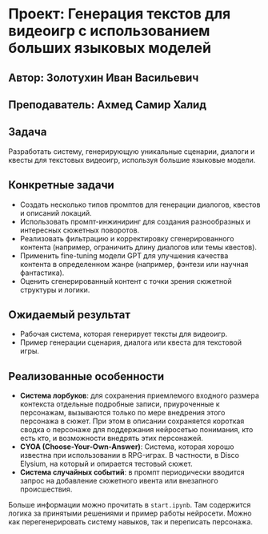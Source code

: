 # Проект: Генерация текстов для видеоигр с использованием больших языковых моделей

## Автор: Золотухин Иван Васильевич

## Преподаватель: Ахмед Самир Халид

## Задача

Разработать систему, генерирующую уникальные сценарии, диалоги и квесты для текстовых видеоигр, используя большие языковые модели.

## Конкретные задачи

- Создать несколько типов промптов для генерации диалогов, квестов и описаний локаций.
- Использовать промпт-инжиниринг для создания разнообразных и интересных сюжетных поворотов.
- Реализовать фильтрацию и корректировку сгенерированного контента (например, ограничить длину диалогов или темы квестов).
- Применить fine-tuning модели GPT для улучшения качества контента в определенном жанре (например, фэнтези или научная фантастика).
- Оценить сгенерированный контент с точки зрения сюжетной структуры и логики.

## Ожидаемый результат

- Рабочая система, которая генерирует тексты для видеоигр.
- Пример генерации сценария, диалога или квеста для текстовой игры.

## Реализованные особенности

- **Система лорбуков**: для сохранения приемлемого входного размера контекста отдельные подробные записи, приуроченные к персонажам, вызываются только по мере внедрения этого персонажа в сюжет. При этом в описании сохраняется короткая сводка о персонаже для поддержания нейросетью понимания, кто есть кто, и возможности внедрять этих персонажей.
- **CYOA (Choose-Your-Own-Answer)**: Система, которая хорошо известна при использовании в RPG-играх. В частности, в Disco Elysium, на который и опирается тестовый сюжет.
- **Система случайных событий**: в промпт периодически вводится запрос на добавление сюжетного ивента или внезапного происшествия.

Больше информации можно прочитать в `start.ipynb`. Там содержится логика за принятыми решениями и пример работы нейросети. Можно как перегенерировать систему навыков, так и переписать персонажа.
